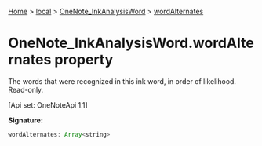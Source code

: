 [Home](./index) &gt; [local](local.md) &gt; [OneNote\_InkAnalysisWord](local.onenote_inkanalysisword.md) &gt; [wordAlternates](local.onenote_inkanalysisword.wordalternates.md)

# OneNote\_InkAnalysisWord.wordAlternates property

The words that were recognized in this ink word, in order of likelihood. Read-only. 

 \[Api set: OneNoteApi 1.1\]

**Signature:**
```javascript
wordAlternates: Array<string>
```

